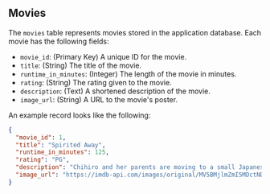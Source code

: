 ## Movies

The `movies` table represents movies stored in the application database. Each movie has the following fields:

- `movie_id`: (Primary Key) A unique ID for the movie.
- `title`: (String) The title of the movie.
- `runtime_in_minutes`: (Integer) The length of the movie in minutes.
- `rating`: (String) The rating given to the movie.
- `description`: (Text) A shortened description of the movie.
- `image_url`: (String) A URL to the movie's poster.

An example record looks like the following:

```json
{
  "movie_id": 1,
  "title": "Spirited Away",
  "runtime_in_minutes": 125,
  "rating": "PG",
  "description": "Chihiro and her parents are moving to a small Japanese town in the countryside, much to Chihiro's dismay. On the way to their new home, Chihiro's father makes a wrong turn and drives down a lonely one-lane road which dead-ends in front of a tunnel. Her parents decide to stop the car and explore the area. They go through the tunnel and find an abandoned amusement park on the other side, with its own little town...",
  "image_url": "https://imdb-api.com/images/original/MV5BMjlmZmI5MDctNDE2YS00YWE0LWE5ZWItZDBhYWQ0NTcxNWRhXkEyXkFqcGdeQXVyMTMxODk2OTU@._V1_Ratio0.6791_AL_.jpg"
}
```
